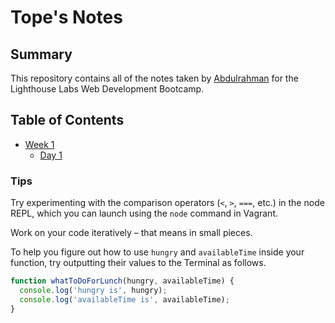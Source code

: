 # Tope's Notes

## Summary

This repository contains all of the notes taken by [Abdulrahman](https://github.com/Shacback05/) for the Lighthouse Labs Web Development Bootcamp.

## Table of Contents

- [Week 1](/W1)
  - [Day 1](/W1/Day_1)

### Tips

Try experimenting with the comparison operators (`<`, `>`, `===`, etc.) in the node REPL, which you can launch using the `node` command in Vagrant.

Work on your code iteratively – that means in small pieces.

To help you figure out how to use `hungry` and `availableTime` inside your function, try outputting their values to the Terminal as follows.

```javascript
function whatToDoForLunch(hungry, availableTime) {
  console.log('hungry is', hungry);
  console.log('availableTime is', availableTime);
}
```
